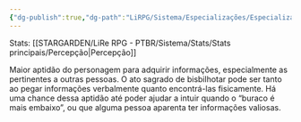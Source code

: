 ```yaml
---
{"dg-publish":true,"dg-path":"LiRPG/Sistema/Especializações/Especializações existentes/Bisbilhotagem.md","permalink":"/li-rpg/sistema/especializacoes/especializacoes-existentes/bisbilhotagem/","created":"2025-01-11T01:32:05.513-03:00","updated":"2025-01-12T02:34:19.253-03:00"}
---
```



Stats: [[STARGARDEN/LiRe RPG - PTBR/Sistema/Stats/Stats principais/Percepção\|Percepção]]

Maior aptidão do personagem para adquirir informações, especialmente as pertinentes a outras pessoas. O ato sagrado de bisbilhotar pode ser tanto ao pegar informações verbalmente quanto encontrá-las fisicamente. Há uma chance dessa aptidão até poder ajudar a intuir quando o “buraco é mais embaixo”, ou que alguma pessoa aparenta ter informações valiosas.